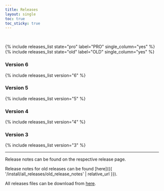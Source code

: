 ```yaml
---
title: Releases
layout: single
toc: true
toc_sticky: true
---
```


<br>

{% include releases_list state="pro" label="PRO" single_column="yes" %}
{% include releases_list state="old" label="OLD" single_column="yes" %}

### Version 6

{% include releases_list version="6" %}

### Version 5

{% include releases_list version="5" %}

### Version 4

{% include releases_list version="4" %}

### Version 3

{% include releases_list version="3" %}

<hr>

Release notes can be found on the respective release page.

Release notes for old releases can be found [here]({{ '/install/all_releases/old_release_notes' | relative_url }}).

All releases files can be download from [here](https://root.cern.ch/download/).
